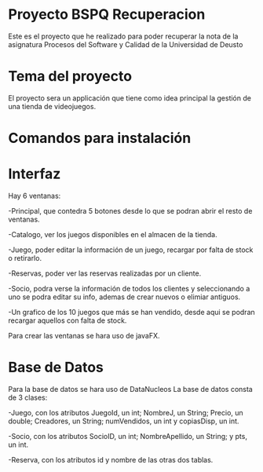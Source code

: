 # Proyecto BSPQ Recuperacion
Este es el proyecto que he realizado para poder recuperar la nota de la asignatura Procesos del Software y Calidad de la Universidad de Deusto

# Tema del proyecto
El proyecto sera un applicación que tiene como idea principal la gestión de una tienda de videojuegos.

# Comandos para instalación
  

# Interfaz
Hay 6 ventanas:

  -Principal, que contedra 5 botones desde lo que se podran abrir el resto de ventanas.
  
  -Catalogo, ver los juegos disponibles en el almacen de la tienda.
  
  -Juego, poder editar la información de un juego, recargar por falta de stock o retirarlo.
  
  -Reservas, poder ver las reservas realizadas por un cliente.
  
  -Socio, podra verse la información de todos los clientes y seleccionando a uno se podra editar su info, ademas de crear nuevos o elimiar antiguos.
  
  -Un grafico de los 10 juegos que más se han vendido, desde aqui se podran recargar aquellos con falta de stock.
  
  
Para crear las ventanas se hara uso de javaFX.

# Base de Datos
Para la base de datos se hara uso de DataNucleos
La base de datos consta de 3 clases:

  -Juego, con los atributos JuegoId, un int; NombreJ, un String; Precio, un double; Creadores, un String; numVendidos, un int y copiasDisp, un int.
  
  -Socio, con los atributos SocioID, un int; NombreApellido, un String; y pts, un int.
  
  -Reserva, con los atributos id y nombre de las otras dos tablas.

